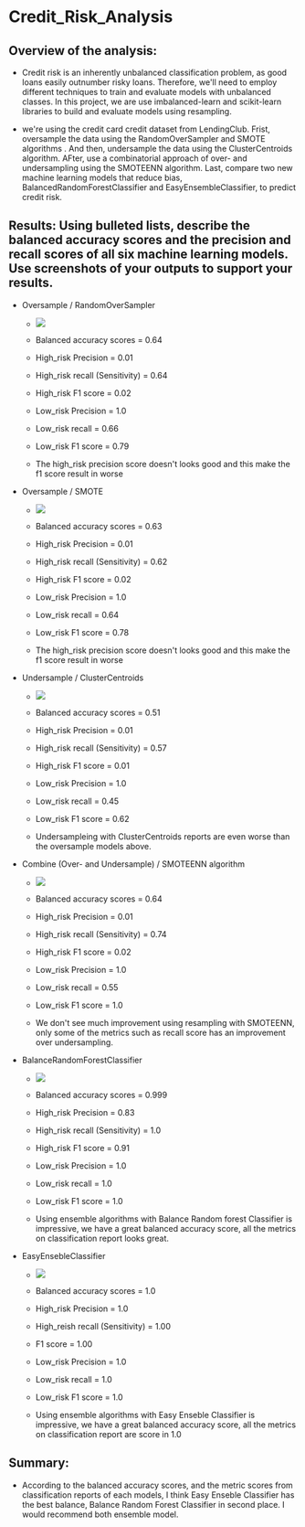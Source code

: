# Credit_Risk_Analysis

## Overview of the analysis: 
- Credit risk is an inherently unbalanced classification problem, as good loans easily outnumber risky loans. Therefore, we'll need to employ different techniques to train and evaluate models with unbalanced classes. In this project, we are use imbalanced-learn and scikit-learn libraries to build and evaluate models using resampling.

- we're using the credit card credit dataset from LendingClub. Frist, oversample the data using the RandomOverSampler and SMOTE algorithms
. And then, undersample the data using the ClusterCentroids algorithm. AFter, use a combinatorial approach of over- and undersampling using the SMOTEENN algorithm. Last, compare two new machine learning models that reduce bias, BalancedRandomForestClassifier and EasyEnsembleClassifier, to predict credit risk. 

## Results: Using bulleted lists, describe the balanced accuracy scores and the precision and recall scores of all six machine learning models. Use screenshots of your outputs to support your results.

- Oversample / RandomOverSampler
    - ![](https://github.com/helen3121433/Credit_Risk_Analysis/blob/main/Resources/RandomOverSampler.PNG)

    - Balanced accuracy scores = 0.64
    - High_risk Precision = 0.01
    - High_risk recall (Sensitivity) = 0.64
    - High_risk F1 score = 0.02
    - Low_risk Precision = 1.0
    - Low_risk recall = 0.66
    - Low_risk F1 score = 0.79
    - The high_risk precision score doesn't looks good and this make the f1 score result in worse

    
- Oversample / SMOTE
    - ![](https://github.com/helen3121433/Credit_Risk_Analysis/blob/main/Resources/SMOTE.PNG)

    - Balanced accuracy scores = 0.63
    - High_risk Precision = 0.01
    - High_risk recall (Sensitivity) = 0.62
    - High_risk F1 score = 0.02
    - Low_risk Precision = 1.0
    - Low_risk recall = 0.64
    - Low_risk F1 score = 0.78
    - The high_risk precision score doesn't looks good and this make the f1 score result in worse

- Undersample / ClusterCentroids
    - ![](https://github.com/helen3121433/Credit_Risk_Analysis/blob/main/Resources/ClusterCentroids.PNG)

    - Balanced accuracy scores = 0.51
    - High_risk Precision = 0.01
    - High_risk recall (Sensitivity) = 0.57
    - High_risk F1 score = 0.01
    - Low_risk Precision = 1.0
    - Low_risk recall = 0.45
    - Low_risk F1 score = 0.62
    - Undersampleing with ClusterCentroids reports are even worse than the oversample models above. 

- Combine (Over- and Undersample) / SMOTEENN algorithm
    - ![](https://github.com/helen3121433/Credit_Risk_Analysis/blob/main/Resources/SMOTEENN.PNG)

    - Balanced accuracy scores = 0.64
    - High_risk Precision = 0.01
    - High_risk recall (Sensitivity) = 0.74
    - High_risk F1 score = 0.02
    - Low_risk Precision = 1.0
    - Low_risk recall = 0.55
    - Low_risk F1 score = 1.0
    - We don't see much improvement using resampling with SMOTEENN, only some of the metrics such as recall score has an improvement over undersampling.

- BalanceRandomForestClassifier
    - ![](https://github.com/helen3121433/Credit_Risk_Analysis/blob/main/Resources/BalanceRandomForestClassifier.PNG)

    - Balanced accuracy scores = 0.999
    - High_risk Precision = 0.83
    - High_risk recall (Sensitivity) = 1.0
    - High_risk F1 score = 0.91
    - Low_risk Precision = 1.0
    - Low_risk recall = 1.0
    - Low_risk F1 score = 1.0
    - Using ensemble algorithms with Balance Random forest Classifier is impressive, we have a great balanced accuracy score, all the metrics on classification report looks great.

- EasyEnsebleClassifier
    - ![](https://github.com/helen3121433/Credit_Risk_Analysis/blob/main/Resources/EasyEnsembleClassifier.PNG)

    - Balanced accuracy scores = 1.0
    - High_risk Precision = 1.0
    - High_reish recall (Sensitivity) = 1.00
    - F1 score = 1.00
    - Low_risk Precision = 1.0
    - Low_risk recall = 1.0
    - Low_risk F1 score = 1.0
    - Using ensemble algorithms with Easy Enseble Classifier is impressive, we have a great balanced accuracy score, all the metrics on classification report are score in 1.0

## Summary: 
- According to the balanced accuracy scores, and the metric scores from classification reports of each models, I think Easy Enseble Classifier has the best balance, Balance Random Forest Classifier in second place. I would recommend both ensemble model.